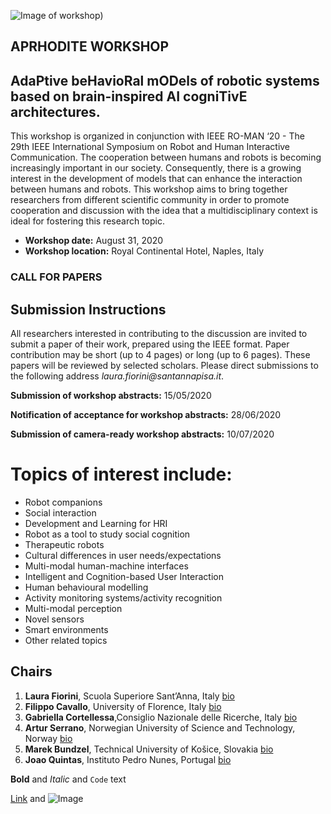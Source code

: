 ![Image of workshop](https://aprhodite.github.io/roman2020/ws.png))

## APRHODITE WORKSHOP 
## AdaPtive beHavioRal mODels of robotic systems based on brain-inspired AI cogniTivE architectures.
This workshop is organized in conjunction with IEEE RO-MAN ‘20 - The 29th IEEE International Symposium on Robot and Human Interactive Communication. The cooperation between humans and robots is becoming increasingly important in our society. Consequently, there is a growing interest in the development of models that can enhance the interaction between humans and robots. This workshop aims to bring together researchers from different scientific community in order to promote cooperation and discussion with the idea that a multidisciplinary context is ideal for fostering this research topic.

- **Workshop date:** August 31, 2020
- **Workshop location:** Royal Continental Hotel, Naples, Italy

### CALL FOR PAPERS
## Submission Instructions
All researchers interested in contributing to the discussion are invited to submit a paper of their work, prepared using the IEEE format. Paper contribution may be short (up to 4 pages) or long (up to 6 pages). These papers will be reviewed by selected scholars. Please direct submissions to the following address _laura.fiorini@santannapisa.it_.
 
**Submission of workshop abstracts:** 15/05/2020

**Notification of acceptance for workshop abstracts:** 28/06/2020

**Submission of camera-ready workshop abstracts:** 10/07/2020

# Topics of interest include:
- Robot companions
- Social interaction
- Development and Learning for HRI
- Robot as a tool to study social cognition
- Therapeutic robots
- Cultural differences in user needs/expectations 
- Multi-modal human-machine interfaces
- Intelligent and Cognition-based User Interaction 
- Human behavioural modelling
- Activity monitoring systems/activity recognition 
- Multi-modal perception
- Novel sensors
- Smart environments
- Other related topics

## Chairs

1. **Laura Fiorini**, Scuola Superiore Sant’Anna, Italy [bio]()
2. **Filippo Cavallo**, University of Florence, Italy [bio]()
3. **Gabriella Cortellessa**,Consiglio Nazionale delle Ricerche, Italy [bio]()
4. **Artur Serrano**, Norwegian University of Science and Technology, Norway [bio]()
5. **Marek Bundzel**, Technical University of Košice, Slovakia [bio]()
6. **Joao Quintas**, Instituto Pedro Nunes, Portugal [bio]()

**Bold** and _Italic_ and `Code` text

[Link](url) and ![Image](src)

